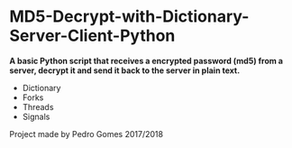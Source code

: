 # MD5-Decrypt-with-Dictionary-Server-Client-Python


**A basic Python script that receives a encrypted password (md5) from a server, decrypt it and send it back to the server in plain text.**

* Dictionary
* Forks 
* Threads 
* Signals


Project made by Pedro Gomes 2017/2018

